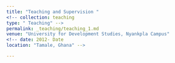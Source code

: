 ```yaml
---
title: "Teaching and Supervision "
<!-- collection: teaching
type: " Teaching" -->
permalink: _teaching/teaching_1.md
venue: "University for Development Studies, Nyankpla Campus"
<!-- date: 2012- Date 
location: "Tamale, Ghana" -->

---
```


